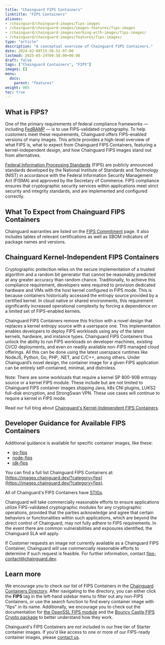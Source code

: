 ```yaml
---
title: "Chainguard FIPS Containers"
linktitle: "FIPS Containers"
aliases: 
- /chainguard/chainguard-images/fips-images
- /chainguard/chainguard-images/images-features/fips-images
- /chainguard/chainguard-images/working-with-images/fips-images/
- /chainguard/chainguard-images/features/fips-images/
type: "article"
description: "A conceptual overview of Chainguard FIPS Containers."
date: 2024-02-08T15:56:52-07:00
lastmod: 2025-05-24T09:58:00+00:00
draft: false
tags: ["Chainguard Containers", "FIPS"]
images: []
menu:
  docs:
    parent: "features"
weight: 005
toc: true
---
```


## What is FIPS? 
One of the primary requirements of federal compliance frameworks — including [FedRAMP](https://www.fedramp.gov/) — is to use FIPS-validated cryptography. To help customers meet these requirements, Chainguard offers FIPS-enabled versions of many images. This article provides a high-level overview of what FIPS is, what to expect from Chainguard FIPS Containers, featuring a kernel-independent design, and how Chainguard FIPS images stand out from alternatives.


[Federal Information Processing Standards](https://www.nist.gov/itl/publications-0/federal-information-processing-standards-fips) (FIPS) are publicly announced standards developed by the National Institute of Standards and Technology (NIST) in accordance with the Federal Information Security Management Act (FISMA) and approved by the Secretary of Commerce. FIPS compliance ensures that cryptographic security services within applications meet strict security and integrity standards, and are implemented and configured correctly.

## What To Expect from Chainguard FIPS Containers

‍Chainguard warranties are listed on the [FIPS Commitment](https://www.chainguard.dev/legal/fips-commitment) page. It also includes tables of relevant certifications as well as SBOM indicators of package names and versions.

## Chainguard Kernel-Independent FIPS Containers

Cryptographic protection relies on the secure implementation of a trusted algorithm and a random bit generator that cannot be reasonably predicted at any greater accuracy than random chance. Traditionally, to achieve this compliance requirement, developers were required to provision dedicated hardware and VMs with the host kernel configured in FIPS mode. This is because containers historically accessed the entropy source provided by a certified kernel. In cloud native or shared environments, this requirement significantly increased operational complexity by forcing a dependence on a limited set of FIPS-enabled kernels. 

Chainguard FIPS Containers remove this friction with a novel design that replaces a kernel entropy source with a userspace one. This implementation enables developers to deploy FIPS workloads using any of the latest kernels, hardware, and instance types. Chainguard FIPS Containers thus unlock the ability to run FIPS workloads on developer machines, existing CI/CD deployments, and even on readily available non-FIPS managed cloud offerings. All this can be done using the latest userspace runtimes like NodeJS, Python, Go, PHP, .NET, and C/C++, among others. Under Chainguard’s novel design, the container image for a given FIPS application can be entirely self-contained, minimal, and distroless.

Note: There are some workloads that require a kernel SP 800-90B entropy source or a kernel FIPS module. These include but are not limited to Chainguard FIPS container images shipping Java, k8s CNI plugins, LUKS2 full-disk encryption, and StrongSwan VPN. These use cases will continue to require a kernel in FIPS mode.

Read our full blog about [Chainguard's Kernel-Independent FIPS Containers](https://www.chainguard.dev/unchained/kernel-independent-fips-images).

## Developer Guidance for Available FIPS Containers

Additional guidance is available for specific container images, like these:

- [go-fips](https://images.chainguard.dev/directory/image/go-fips/overview?utm_source=cg-academy&utm_medium=referral&utm_campaign=dev-enablement&utm_content=edu-content-chainguard-chainguard-images-working-with-images-fips-images)
- [node-fips](https://images.chainguard.dev/directory/image/node-fips/overview?utm_source=cg-academy&utm_medium=referral&utm_campaign=dev-enablement&utm_content=edu-content-chainguard-chainguard-images-working-with-images-fips-images)
- [jdk-fips](https://images.chainguard.dev/directory/image/jdk-fips/overview?utm_source=cg-academy&utm_medium=referral&utm_campaign=dev-enablement&utm_content=edu-content-chainguard-chainguard-images-working-with-images-fips-images)

You can find a full list Chainguard FIPS Containers at: [https://images.chainguard.dev/?category=fips](https://images.chainguard.dev/?category=fips).

All of Chainguard's FIPS Containers have [STIGs](/chainguard/chainguard-images/working-with-images/image-stigs/).

‍Chainguard will take commercially reasonable efforts to ensure applications utilize FIPS-validated cryptographic modules for any cryptographic operations, provided that the parties acknowledge and agree that certain behaviors or functionalities within such applications, which are beyond the direct control of Chainguard, may not fully adhere to FIPS requirements. In the event there are common vulnerabilities and exposures identified, the Chainguard SLA will apply.

‍If Customer requests an image not currently available as a Chainguard FIPS Container, Chainguard will use commercially reasonable efforts to determine if such request is feasible. For further information, contact <fips-contact@chainguard.dev>.

## Learn more

We encourage you to check our list of FIPS Containers in the [Chainguard Containers Directory](https://images.chainguard.dev/?utm_source=cg-academy&utm_medium=referral&utm_campaign=dev-enablement&utm_content=edu-content-chainguard-chainguard-images-working-with-images-fips-images). After navigating to the directory, you can either click the **FIPS** tag in the left-hand sidebar menu to filter out any non-FIPS Containers, or use the search function to find every container image with "fips" in its name. Additionally, we encourage you to check out the documentation for [the OpenSSL FIPS module](https://www.openssl.org/docs/manmaster/man7/fips_module.html) and the [Bouncy Castle FIPS Crypto package](https://www.bouncycastle.org/about/bouncy-castle-fips-faq/) to better understand how they work.

Chainguard's FIPS Containers are not included in our free tier of Starter container images. If you'd like access to one or more of our FIPS-ready container images, please [contact us](https://www.chainguard.dev/contact?utm_source=cg-academy&utm_medium=referral&utm_campaign=dev-enablement).

